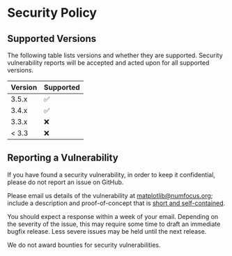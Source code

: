 # Security Policy

## Supported Versions

The following table lists versions and whether they are supported. Security
vulnerability reports will be accepted and acted upon for all supported
versions.

| Version | Supported          |
| ------- | ------------------ |
| 3.5.x   | :white_check_mark: |
| 3.4.x   | :white_check_mark: |
| 3.3.x   | :x:                |
| < 3.3   | :x:                |


## Reporting a Vulnerability

If you have found a security vulnerability, in order to keep it confidential,
please do not report an issue on GitHub.

Please email us details of the vulnerability at matplotlib@numfocus.org;
include a description and proof-of-concept that is [short and
self-contained](http://www.sscce.org/).

You should expect a response within a week of your email. Depending on the
severity of the issue, this may require some time to draft an immediate bugfix
release. Less severe issues may be held until the next release.

We do not award bounties for security vulnerabilities.
